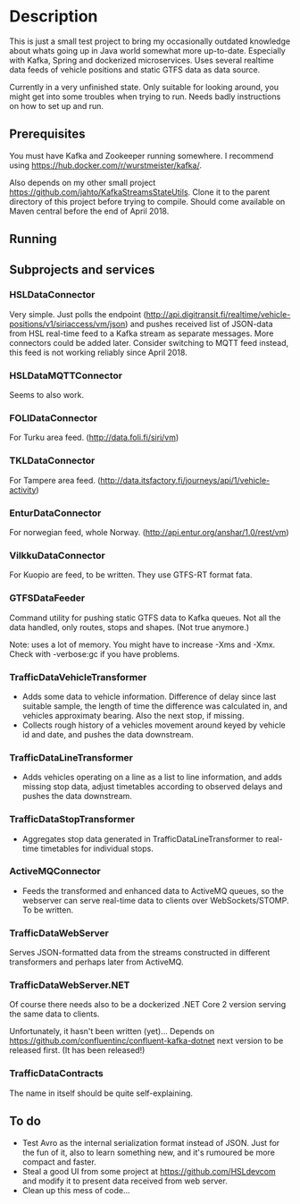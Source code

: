 # Description

This is just a small test project to bring my occasionally outdated knowledge
about whats going up in Java world somewhat more up-to-date.
Especially with Kafka, Spring and dockerized microservices. Uses
several realtime data feeds of vehicle positions and static GTFS data
as data source.

Currently in a very unfinished state. Only suitable for looking around,
you might get into some troubles when trying to run. Needs badly instructions
on how to set up and run.

## Prerequisites

You must have Kafka and Zookeeper running somewhere. I recommend using
https://hub.docker.com/r/wurstmeister/kafka/.

Also depends on my other small project https://github.com/jahto/KafkaStreamsStateUtils.
Clone it to the parent directory of this project before trying to compile. Should
come available on Maven central before the end of April 2018.

## Running

## Subprojects and services

### HSLDataConnector

Very simple. Just polls the endpoint (http://api.digitransit.fi/realtime/vehicle-positions/v1/siriaccess/vm/json)
and pushes received list of JSON-data from HSL real-time feed to a Kafka stream as separate messages. More connectors
could be added later. Consider switching to MQTT feed instead, this feed is not working reliably since April 2018.

### HSLDataMQTTConnector

Seems to also work.

### FOLIDataConnector

For Turku area feed. (http://data.foli.fi/siri/vm)

### TKLDataConnector

For Tampere area feed. (http://data.itsfactory.fi/journeys/api/1/vehicle-activity)

### EnturDataConnector

For norwegian feed, whole Norway. (http://api.entur.org/anshar/1.0/rest/vm)

### VilkkuDataConnector

For Kuopio are feed, to be written. They use GTFS-RT format fata.

### GTFSDataFeeder

Command utility for pushing static GTFS data to Kafka queues. Not all the data handled, only
routes, stops and shapes. (Not true anymore.)

Note: uses a lot of memory. You might have to increase -Xms and -Xmx. Check with -verbose:gc if you have problems.

### TrafficDataVehicleTransformer

- Adds some data to vehicle information. Difference of delay since last suitable sample, the length of time the difference
was calculated in, and vehicles approximaty bearing. Also the next stop, if missing.
- Collects rough history of a vehicles movement around keyed by vehicle id and date, and pushes the data downstream.

### TrafficDataLineTransformer

- Adds vehicles operating on a line as a list to line information, and adds missing stop data, adjust timetables according to observed delays and pushes the data downstream.

### TrafficDataStopTransformer

- Aggregates stop data generated in TrafficDataLineTransformer to real-time timetables for individual stops. 

### ActiveMQConnector

- Feeds the transformed and enhanced data to ActiveMQ queues, so the webserver can serve real-time data to clients over
WebSockets/STOMP. To be written.


### TrafficDataWebServer

Serves JSON-formatted data from the streams constructed in different transformers and perhaps later from ActiveMQ.

### TrafficDataWebServer.NET

Of course there needs also to be a dockerized .NET Core 2 version serving the same data to clients.

Unfortunately, it hasn't been written (yet)... Depends on https://github.com/confluentinc/confluent-kafka-dotnet
next version to be released first. (It has been released!)

### TrafficDataContracts

The name in itself should be quite self-explaining.

## To do
- Test Avro as the internal serialization format instead of JSON. Just for the fun of it,
also to learn something new, and it's rumoured be more compact and faster.
- Steal a good UI from some project at https://github.com/HSLdevcom and modify it to present
data received from web server.
- Clean up this mess of code...